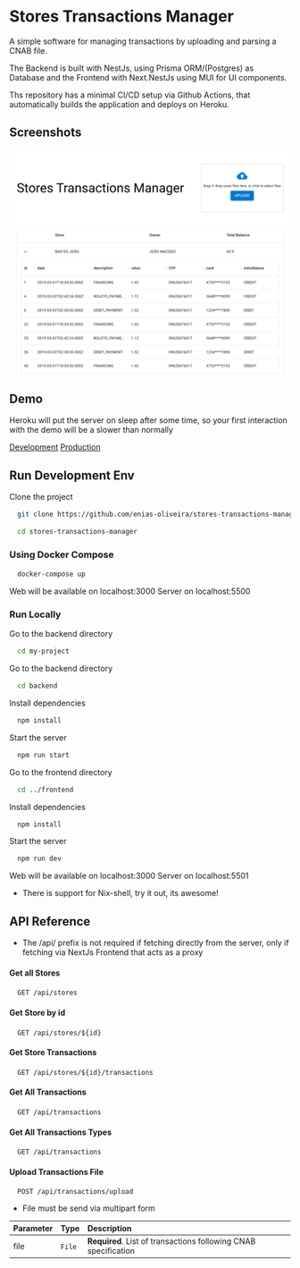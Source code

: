 
# Stores Transactions Manager

A simple software for managing transactions by uploading and parsing a CNAB file.

The Backend is built with NestJs, using Prisma ORM/(Postgres) as Database and the Frontend with Next.NestJs using MUI for UI components.

Ths repository has a minimal CI/CD setup via Github Actions, that automatically builds the application and deploys on Heroku.


## Screenshots

![App Screenshot](./readme/screenshot1.png)


## Demo

Heroku will put the server on sleep after some time, so your first interaction with the demo will be a slower than normally

[Development](https://strs-transactions-manager-dev.herokuapp.com)
[Production](https://strs-transactions-manager.herokuapp.com)
## Run Development Env

Clone the project

```bash
  git clone https://github.com/enias-oliveira/stores-transactions-manager
```

```bash
  cd stores-transactions-manager
```

### Using Docker Compose

```bash
  docker-compose up
```

Web will be available on localhost:3000
Server on localhost:5500

### Run Locally

Go to the backend directory

```bash
  cd my-project
```

Go to the backend directory

```bash
  cd backend
```

Install dependencies

```bash
  npm install
```

Start the server

```bash
  npm run start
```

Go to the frontend directory

```bash
  cd ../frontend
```

Install dependencies

```bash
  npm install
```

Start the server

```bash
  npm run dev
```


Web will be available on localhost:3000
Server on localhost:5501


* There is support for Nix-shell, try it out, its awesome!
## API Reference

* The /api/ prefix is not required if fetching directly from the server, only if fetching via NextJs Frontend that acts as a proxy


#### Get all Stores

```http
  GET /api/stores
```

#### Get Store by id

```http
  GET /api/stores/${id}
```

#### Get Store Transactions

```http
  GET /api/stores/${id}/transactions
```

#### Get All Transactions

```http
  GET /api/transactions
```

#### Get All Transactions Types

```http
  GET /api/transactions
```


#### Upload Transactions File

```http
  POST /api/transactions/upload
```

* File must be send via multipart form 

| Parameter | Type     | Description                       |
| :-------- | :------- | :-------------------------------- |
| file      | `File` | **Required**. List of transactions following CNAB specification|


